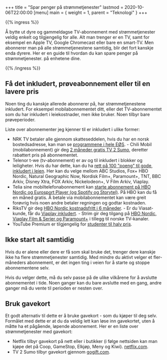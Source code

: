 +++
title = "Spar penger på strømmetjenester"
lastmod = 2020-10-06T22:00:00
[menu] 
main = { weight = 1, parent = "Teknologi" }
+++

{{% ingress %}}

Å bytte ut dyre og gammeldagse TV-abonnement med strømmetjenester veldig enkelt og tilgjengelig for
alle. Alt man trenger er en TV, samt for eksempel en Apple TV, Google Chromecast eller bare en
smart-TV. Men abonnerer man på alle strømmetjenestene samtidig, blir det fort kanskje enda dyrere.
Her er en guide til hvordan du kan spare penger på strømmetjenester. på enhetene dine.

{{% /ingress %}}

## Få det inkludert, prøveabonnement eller til en lavere pris

Noen ting du kanskje allerede abonnerer på, har strømmetjenestene inkludert. For eksempel
mobilabonnementet ditt, eller det TV-abonnementet som du har inkludert i leiekostnader, men ikke
bruker. Noen tilbyr bare prøveperioder.

Liste over abonnementer jeg kjenner til er inkludert i ulike former:

- NRK TV betaler alle gjennom skatteseddelen, hvis du har en norsk bostedsadresse, kan man se
[programmene i hele EØS](https://innlogging.nrk.no/bruker). - Chili Mobil (mobilabonnement) gir deg
[2 måneder gratis TV 2 Sumo](https://www.chilimobil.no/sporsmal-hjelp/tv2-sumo/#2-mnd-gratis),
deretter rabattert pris på abonnementet.
- Telenor t-we (tv-abonnement) er av og til inkludert i
blokker og leiligheter. Hvis du har dette, kan du ha [rett på 100 "poeng" til gode, inkludert i
leien](https://www.telenor.no/privat/tv/t-we/innholdsoversikt/). Her kan du velge mellom ABC
Studios, Fox+ HBO Nordic, Natural Geographic Now, Nordisk Film+, Paramount+, TNT, BBC Arkiv, Disney
Xtra, FOX Arkiv, Nickelodeon+, V Film Arkiv, Viaplay.
- Telia sine mobiltelefonabonnement kan
[starte abonnement på HBO Nordic og Eurosport Player (og Spotify og
Storytel)](https://www.telia.no/strommetjenester/). På HBO kan du få en måned gratis. Å betale via
mobilabonnementet kan være greit forøvrig hvis noen andre betaler regningen og godtar kostnaden.
- RiksTV gir deg [HBO Nordic kostnadsfritt i 6
måneder](https://www.rikstv.no/film-og-serier/hbo-nordic/). - Er du Viasat-kunde, får du [Viaplay
inkludert](https://www.viasat.no/viaplay). - Strim gir deg tilgang på [HBO Nordic, Viaplay Film &
Serier og Paramount+](https://www.strim.no) i tillegg til norske TV-kanaler.
- YouTube Premium er
tilgjengelig for [studenter til halv pris](https://www.youtube.com/premium/student).

## Ikke start alt samtidig

Hvis du er alene eller dere er få som skal bruke det, trenger dere kanskje ikke ha flere
strømmetjenester samtidig. Med mindre du aktivt velger et fler-måneders abonnement, er det ingen
ting i veien for å starte og stoppe abonnementene selv.

Hvis du velger dette, må du selv passe på de ulike vilkårene for å avslutte abonnementet i tide.
Noen ganger kan du bare avslutte med en gang, andre ganger må du vente til perioden er nesten over.

## Bruk gavekort

Et godt alternativ til dette er å bruke gavekort - som du kjøper til deg selv. Formålet med dette
er at du da veldig lett kan løse inn gavekortet, uten å måtte ha et pågående, løpende abonnement.
Her er en liste over strømmetjenester med gavekort:

- Netflix tilbyr gavekort på nett eller i butikker (i følge nettsiden kan man kjøpe det på Coop,
GameStop, Elkjøp, Meny og Kiwi). [netflix.com](https://www.netflix.com/gift-cards).
- TV 2 Sumo
tilbyr gavekort gjennom
[gogift.com](https://giftcard-engine.gogift.com/NO/shop/tvsumo/#/giftcards).
